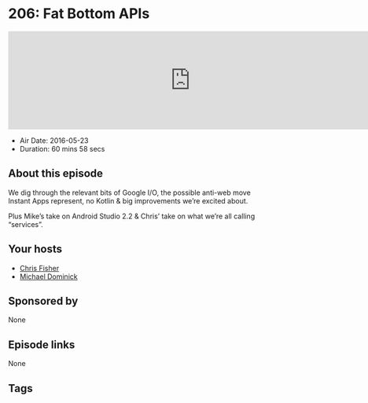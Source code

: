 # 206: Fat Bottom APIs

<iframe src="https://player.fireside.fm/v2/MLf2ZzhC+qKJD3CQD?theme=dark" width="740" height="200" frameborder="0" scrolling="no"></iframe>

* Air Date: 2016-05-23
* Duration: 60 mins 58 secs

## About this episode

We dig through the relevant bits of Google I/O, the possible anti-web move Instant Apps represent, no Kotlin & big improvements we’re excited about.

Plus Mike’s take on Android Studio 2.2 & Chris’ take on what we’re all calling “services”.

## Your hosts
* [Chris Fisher](https://coder.show/hosts/chrislas)
* [Michael Dominick](https://coder.show/hosts/michael)

## Sponsored by

None



## Episode links

None



## Tags

